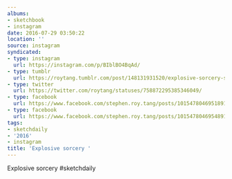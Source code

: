```yaml
---
albums:
- sketchbook
- instagram
date: 2016-07-29 03:50:22
location: ''
source: instagram
syndicated:
- type: instagram
  url: https://instagram.com/p/BIblBO4BqAd/
- type: tumblr
  url: https://roytang.tumblr.com/post/148131931520/explosive-sorcery-sketchdaily
- type: twitter
  url: https://twitter.com/roytang/statuses/758872295385346049/
- type: facebook
  url: https://www.facebook.com/stephen.roy.tang/posts/10154780469518912:0
- type: facebook
  url: https://www.facebook.com/stephen.roy.tang/posts/10154780469548912
tags:
- sketchdaily
- '2016'
- instagram
title: 'Explosive sorcery '
---
```


Explosive sorcery #sketchdaily